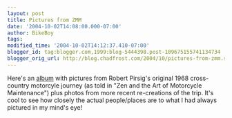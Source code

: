 ```yaml
---
layout: post
title: Pictures from ZMM
date: '2004-10-02T14:08:00.000-07:00'
author: BikeBoy
tags: 
modified_time: '2004-10-02T14:12:37.410-07:00'
blogger_id: tag:blogger.com,1999:blog-5444398.post-109675155741134734
blogger_orig_url: http://blog.chadfrost.com/2004/10/pictures-from-zmm.shtml
---
```


Here's an [album](http://www.zmmquality.org/gallery/albums.php) with pictures 
from Robert Pirsig's original 1968 cross-country motorcyle journey (as told in 
"Zen and the Art of Motorcycle Maintenance") plus photos from more recent 
re-creations of the trip.  It's cool to see how closely the actual 
people/places are to what I had always pictured in my mind's eye! 
